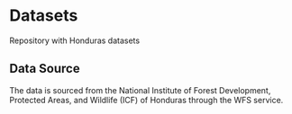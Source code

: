 # Datasets
Repository with Honduras datasets

## Data Source
The data is sourced from the National Institute of Forest Development, Protected Areas, and Wildlife (ICF) of Honduras through the WFS service.
